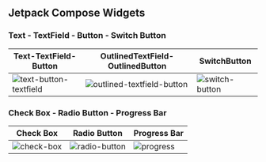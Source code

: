 ## Jetpack Compose Widgets

### Text - TextField - Button - Switch Button

| Text-TextField-Button          | OutlinedTextField-OutlinedButton     |  SwitchButton    |
| ------------------------- | ------------------------- | ------------------------- |
| ![text-button-textfield](https://github.com/mendess12/JetpackComposeWidgets/assets/76566952/e3d364e9-c7e3-4d4b-a5bc-e13192d90caf) | ![outlined-textfield-button](https://github.com/mendess12/JetpackComposeWidgets/assets/76566952/258061de-0a57-45a6-88a5-8cb483e77b05) | ![switch-button](https://github.com/mendess12/JetpackComposeWidgets/assets/76566952/57dcb54a-adf0-4417-94c6-89d22fa183be) |

### Check Box - Radio Button - Progress Bar

| Check Box          | Radio Button    | Progress Bar   |
| ------------------------- | ------------------------- | ------------------------- |
| ![check-box](https://github.com/mendess12/JetpackComposeWidgets/assets/76566952/fc20fd8f-a5e5-49b3-9e29-dbb46a525ee2) | ![radio-button](https://github.com/mendess12/JetpackComposeWidgets/assets/76566952/da5b6f77-fe46-4c37-bbfb-fb4109656d52) | ![progress](https://github.com/mendess12/JetpackComposeWidgets/assets/76566952/04f27c19-e2ce-490a-9a11-a289ddb45144) |
